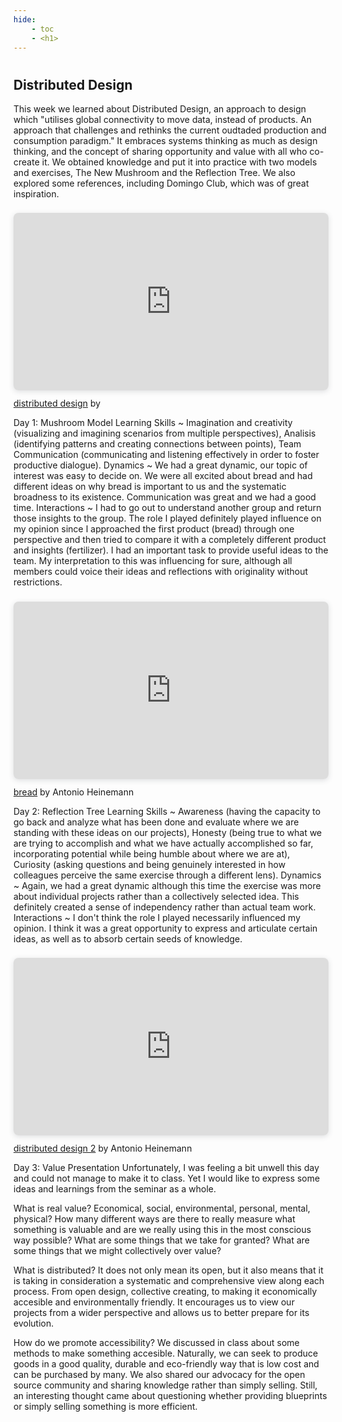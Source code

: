 ```yaml
---
hide:
    - toc
    - <h1>
---
```

#
## Distributed Design

This week we learned about Distributed Design, an approach to design which "utilises global connectivity to move data, instead of products. An approach that challenges and rethinks the current oudtaded production and consumption paradigm." It embraces systems thinking as much as design thinking, and the concept of sharing opportunity and value with all who co-create it. We obtained knowledge and put it into practice with two models and exercises, The New Mushroom and the Reflection Tree. We also explored some references, including Domingo Club, which was of great inspiration.


<div style="position: relative; width: 100%; height: 0; padding-top: 56.2500%;
 padding-bottom: 0; box-shadow: 0 2px 8px 0 rgba(63,69,81,0.16); margin-top: 1.6em; margin-bottom: 0.9em; overflow: hidden;
 border-radius: 8px; will-change: transform;">
  <iframe loading="lazy" style="position: absolute; width: 100%; height: 100%; top: 0; left: 0; border: none; padding: 0;margin: 0;"
    src="https:&#x2F;&#x2F;www.canva.com&#x2F;design&#x2F;DAFgesW5AMg&#x2F;view?embed" allowfullscreen="allowfullscreen" allow="fullscreen">
  </iframe>
</div>
<a href="https:&#x2F;&#x2F;www.canva.com&#x2F;design&#x2F;DAFgesW5AMg&#x2F;view?utm_content=DAFgesW5AMg&amp;utm_campaign=designshare&amp;utm_medium=embeds&amp;utm_source=link" target="_blank" rel="noopener">distributed design</a> by <www.domingoclub.com>


Day 1: Mushroom Model
Learning Skills ~ Imagination and creativity (visualizing and imagining scenarios from multiple perspectives), Analisis (identifying patterns and creating connections between points), Team Communication (communicating and listening effectively in order to foster productive dialogue).
Dynamics ~ We had a great dynamic, our topic of interest was easy to decide on. We were all excited about bread and had different ideas on why bread is important to us and the systematic broadness to its existence. Communication was great and we had a good time.
Interactions ~ I had to go out to understand another group and return those insights to the group. The role I played definitely played influence on my opinion since I approached the first product (bread) through one perspective and then tried to compare it with a completely different product and insights (fertilizer). I had an important task to provide useful ideas to the team. My interpretation to this was influencing for sure, although all members could voice their ideas and reflections with originality without restrictions.


<div style="position: relative; width: 100%; height: 0; padding-top: 56.2500%;
 padding-bottom: 0; box-shadow: 0 2px 8px 0 rgba(63,69,81,0.16); margin-top: 1.6em; margin-bottom: 0.9em; overflow: hidden;
 border-radius: 8px; will-change: transform;">
  <iframe loading="lazy" style="position: absolute; width: 100%; height: 100%; top: 0; left: 0; border: none; padding: 0;margin: 0;"
    src="https:&#x2F;&#x2F;www.canva.com&#x2F;design&#x2F;DAFgep4z1ik&#x2F;view?embed" allowfullscreen="allowfullscreen" allow="fullscreen">
  </iframe>
</div>
<a href="https:&#x2F;&#x2F;www.canva.com&#x2F;design&#x2F;DAFgep4z1ik&#x2F;view?utm_content=DAFgep4z1ik&amp;utm_campaign=designshare&amp;utm_medium=embeds&amp;utm_source=link" target="_blank" rel="noopener">bread</a> by Antonio Heinemann


Day 2: Reflection Tree
Learning Skills ~ Awareness (having the capacity to go back and analyze what has been done and evaluate where we are standing with these ideas on our projects), Honesty (being true to what we are trying to accomplish and what we have actually accomplished so far, incorporating potential while being humble about where we are at), Curiosity (asking questions and being genuinely interested in how colleagues perceive the same exercise through a different lens).
Dynamics ~ Again, we had a great dynamic although this time the exercise was more about individual projects rather than a collectively selected idea. This definitely created a sense of independency rather than actual team work.
Interactions ~ I don't think the role I played necessarily influenced my opinion. I think it was a great opportunity to express and articulate certain ideas, as well as to absorb certain seeds of knowledge.


<div style="position: relative; width: 100%; height: 0; padding-top: 56.2500%;
 padding-bottom: 0; box-shadow: 0 2px 8px 0 rgba(63,69,81,0.16); margin-top: 1.6em; margin-bottom: 0.9em; overflow: hidden;
 border-radius: 8px; will-change: transform;">
  <iframe loading="lazy" style="position: absolute; width: 100%; height: 100%; top: 0; left: 0; border: none; padding: 0;margin: 0;"
    src="https:&#x2F;&#x2F;www.canva.com&#x2F;design&#x2F;DAFgekCWN68&#x2F;view?embed" allowfullscreen="allowfullscreen" allow="fullscreen">
  </iframe>
</div>
<a href="https:&#x2F;&#x2F;www.canva.com&#x2F;design&#x2F;DAFgekCWN68&#x2F;view?utm_content=DAFgekCWN68&amp;utm_campaign=designshare&amp;utm_medium=embeds&amp;utm_source=link" target="_blank" rel="noopener">distributed design 2</a> by Antonio Heinemann


Day 3: Value Presentation
Unfortunately, I was feeling a bit unwell this day and could not manage to make it to class. Yet I would like to express some ideas and learnings from the seminar as a whole.

What is real value? Economical, social, environmental, personal, mental, physical? How many different ways are there to really measure what something is valuable and are we really using this in the most conscious way possible? What are some things that we take for granted? What are some things that we might collectively over value?

What is distributed? It does not only mean its open, but it also means that it is taking in consideration a systematic and comprehensive view along each process. From open design, collective creating, to making it economically accesible and environmentally friendly. It encourages us to view our projects from a wider perspective and allows us to better prepare for its evolution.

How do we promote accessibility? We discussed in class about some methods to make something accesible. Naturally, we can seek to produce goods in a good quality, durable and eco-friendly way that is low cost and can be purchased by many. We also shared our advocacy for the open source community and sharing knowledge rather than simply selling. Still, an interesting thought came about questioning whether providing blueprints or simply selling something is more efficient.
